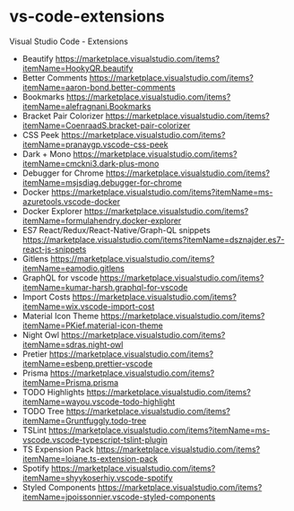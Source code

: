 # vs-code-extensions
Visual Studio Code - Extensions

- Beautify https://marketplace.visualstudio.com/items?itemName=HookyQR.beautify
- Better Comments https://marketplace.visualstudio.com/items?itemName=aaron-bond.better-comments
- Bookmarks https://marketplace.visualstudio.com/items?itemName=alefragnani.Bookmarks
- Bracket Pair Colorizer https://marketplace.visualstudio.com/items?itemName=CoenraadS.bracket-pair-colorizer
- CSS Peek https://marketplace.visualstudio.com/items?itemName=pranaygp.vscode-css-peek
- Dark + Mono https://marketplace.visualstudio.com/items?itemName=cmckni3.dark-plus-mono
- Debugger for Chrome https://marketplace.visualstudio.com/items?itemName=msjsdiag.debugger-for-chrome
- Docker https://marketplace.visualstudio.com/items?itemName=ms-azuretools.vscode-docker
- Docker Explorer https://marketplace.visualstudio.com/items?itemName=formulahendry.docker-explorer
- ES7 React/Redux/React-Native/Graph-QL snippets https://marketplace.visualstudio.com/items?itemName=dsznajder.es7-react-js-snippets
- Gitlens https://marketplace.visualstudio.com/items?itemName=eamodio.gitlens
- GraphQL for vscode https://marketplace.visualstudio.com/items?itemName=kumar-harsh.graphql-for-vscode
- Import Costs https://marketplace.visualstudio.com/items?itemName=wix.vscode-import-cost
- Material Icon Theme https://marketplace.visualstudio.com/items?itemName=PKief.material-icon-theme
- Night Owl https://marketplace.visualstudio.com/items?itemName=sdras.night-owl
- Pretier https://marketplace.visualstudio.com/items?itemName=esbenp.prettier-vscode
- Prisma https://marketplace.visualstudio.com/items?itemName=Prisma.prisma
- TODO Highlights https://marketplace.visualstudio.com/items?itemName=wayou.vscode-todo-highlight
- TODO Tree https://marketplace.visualstudio.com/items?itemName=Gruntfuggly.todo-tree
- TSLint https://marketplace.visualstudio.com/items?itemName=ms-vscode.vscode-typescript-tslint-plugin
- TS Expension Pack https://marketplace.visualstudio.com/items?itemName=loiane.ts-extension-pack
- Spotify https://marketplace.visualstudio.com/items?itemName=shyykoserhiy.vscode-spotify
- Styled Components https://marketplace.visualstudio.com/items?itemName=jpoissonnier.vscode-styled-components
